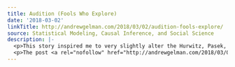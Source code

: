 ```yaml
---
title: Audition (Fools Who Explore)
date: '2018-03-02'
linkTitle: http://andrewgelman.com/2018/03/02/audition-fools-explore/
source: Statistical Modeling, Causal Inference, and Social Science
description: |-
  <p>This story inspired me to very slightly alter the Hurwitz, Pasek, and Paul classic: My aunt used to work in a lab I remember, she used to come home and tell us these stories about being abroad And I remember she told us that she jumped into the data once, barefoot She frowned Leapt, without [&#8230;]</p>
  <p>The post <a rel="nofollow" href="http://andrewgelman.com/2018/03/02/audition-fools-explore/">Audition (Fools Who Explore)</a> appeared first on <a rel="nofollow" href="http://andrewgelman.
---
```

